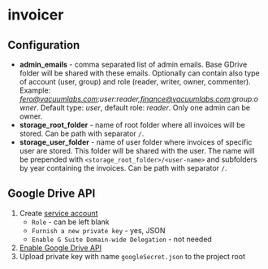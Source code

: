 # invoicer

## Configuration

- **admin_emails** - comma separated list of admin emails. Base GDrive folder will be shared with these emails. Optionally can contain also type of account (user, group) and role (reader, writer, owner, commenter). Example: *fero@vacuumlabs.com:user:reader,finance@vacuumlabs.com:group:owner*. Default type: *user*, default role: *reader*. Only one admin can be owner.
- **storage_root_folder** - name of root folder where all invoices will be stored. Can be path with separator `/`.
- **storage_user_folder** - name of user folder where invoices of specific user are stored. This folder will be shared with the user. The name will be prepended with `<storage_root_folder>/<user-name>` and subfolders by year containing the invoices. Can be path with separator `/`.

## Google Drive API

1. Create [service account](https://developers.google.com/identity/protocols/OAuth2ServiceAccount#creatinganaccount)
    - `Role` - can be left blank
    - `Furnish a new private key` - yes, JSON
    - `Enable G Suite Domain-wide Delegation` - not needed
1. [Enable Google Drive API](https://console.developers.google.com/apis/library)
1. Upload private key with name `googleSecret.json` to the project root